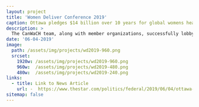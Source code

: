 ```yaml
---
layout: project
title: 'Women Deliver Conference 2019'
caption: Ottawa pledges $14 billion over 10 years for global womens health including abortion services
description: >
  The CanWaCH team, along with member organizations, successfully lobby the Canadian Government to achieve investment target. 
date: '06-04-2019'
image: 
  path: /assets/img/projects/wd2019-960.png
  srcset: 
    1920w: /assets/img/projects/wd2019-960.png
    960w:  /assets/img/projects/wd2019-480.png
    480w:  /assets/img/projects/wd2019-240.png
links:
  - title: Link to News Article
    url: -	https://www.thestar.com/politics/federal/2019/06/04/ottawa-pledges-14-billion-over-10-years-for-global-womens-health-including-abortion-services.html
sitemap: false
---
```

